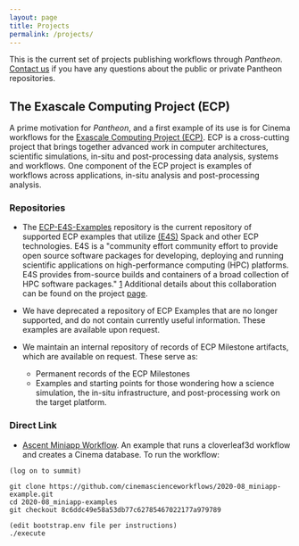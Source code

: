 ```yaml
---
layout: page
title: Projects 
permalink: /projects/
---
```


This is the current set of projects publishing workflows through *Pantheon*. 
[Contact us](mailto:pantheon-help@lanl.gov) if you have any questions about the public or private Pantheon repositories.

## The Exascale Computing Project (ECP)

A prime motivation for *Pantheon*, and a first example of its use is for Cinema workflows for the [Exascale Computing Project (ECP)](https://www.exascaleproject.org/). ECP is a cross-cutting project that brings together advanced work in computer architectures, scientific simulations, in-situ and post-processing data analysis, systems and workflows. One component of the ECP project is examples of workflows across applications, in-situ analysis and post-processing analysis. 

### Repositories
- The [ECP-E4S-Examples](https://github.com/pantheonscience/ECP-E4S-Examples) repository is the current repository of supported ECP examples that utilize 
[(E4S)](https://e4s.io/) Spack and other ECP technologies.
E4S is a "community effort community effort to provide open source software packages for developing, deploying and running scientific applications on high-performance computing (HPC) platforms. E4S provides from-source builds and containers of a broad collection of HPC software packages." [1](https://e4s.io/) Additional details about this collaboration can be found on the project [page](/projects/e4s).

- We have deprecated a repository of ECP Examples that are no longer supported, and do not contain currently useful information. These examples are available upon request.

- We maintain an internal repository of records of ECP Milestone artifacts, which are available on request. These serve as:
    - Permanent records of the ECP Milestones
    - Examples and starting points for those wondering how a science simulation, the in-situ infrastructure, and post-processing work on the target platform.

### Direct Link
- [Ascent Miniapp Workflow](https://github.com/cinemascienceworkflows/2020-08_miniapp-example/tree/8c6ddc49e58a53db77c62785467022177a979789). An example that runs a cloverleaf3d workflow and creates a Cinema database. To run the workflow:

```
(log on to summit)

git clone https://github.com/cinemascienceworkflows/2020-08_miniapp-example.git
cd 2020-08_miniapp-examples
git checkout 8c6ddc49e58a53db77c62785467022177a979789

(edit bootstrap.env file per instructions)
./execute
```

